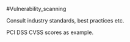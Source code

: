 #Vulnerability_scanning 

Consult industry standards, best practices etc. 

PCI DSS CVSS scores as example. 